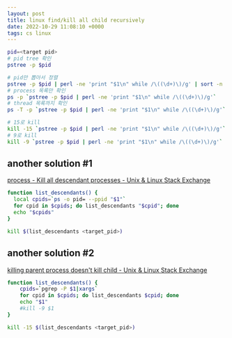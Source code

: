 ```yaml
---
layout: post
title: linux find/kill all child recursively
date: 2022-10-29 11:08:10 +0000
tags: cs linux 
---
```


```bash
pid=<target pid>
# pid tree 확인
pstree -p $pid 

# pid만 뽑아서 정렬
pstree -p $pid | perl -ne 'print "$1\n" while /\((\d+)\)/g' | sort -n
# process 목록만 확인
ps -p `pstree -p $pid | perl -ne 'print "$1\n" while /\((\d+)\)/g'`
# thread 목록까지 확인
ps -T -p `pstree -p $pid | perl -ne 'print "$1\n" while /\((\d+)\)/g'`

# 15로 kill
kill -15 `pstree -p $pid | perl -ne 'print "$1\n" while /\((\d+)\)/g'`
# 9로 kill
kill -9 `pstree -p $pid | perl -ne 'print "$1\n" while /\((\d+)\)/g'`
```

## another solution #1
[process - Kill all descendant processes - Unix & Linux Stack Exchange](https://unix.stackexchange.com/questions/124127/kill-all-descendant-processes)
```bash
function list_descendants() {
  local cpids=`ps -o pid= --ppid "$1"`
  for cpid in $cpids; do list_descendants "$cpid"; done
  echo "$cpids"
}
```
```bash
kill $(list_descendants <target_pid>)
```

## another solution #2
[killing parent process doesn't kill child - Unix & Linux Stack Exchange](https://unix.stackexchange.com/questions/440691/killing-parent-process-doesnt-kill-child)
```bash
function list_descendants() {
    cpids=`pgrep -P $1|xargs`
    for cpid in $cpids; do list_descendants $cpid; done
    echo "$1"
    #kill -9 $1
}
```
```bash
kill -15 $(list_descendants <target_pid>)
```
